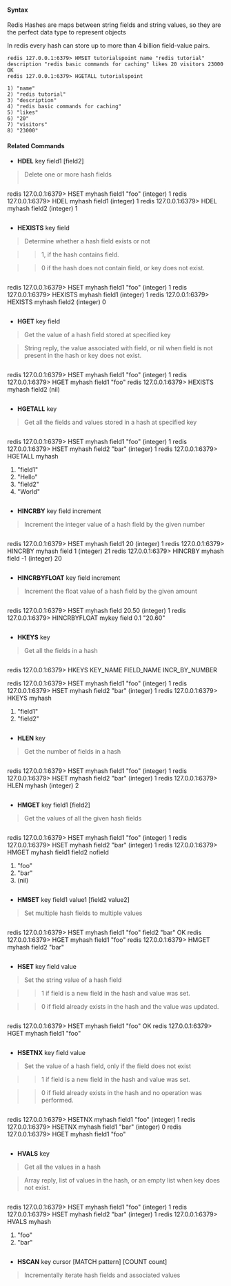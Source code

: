 #### Syntax
Redis Hashes are maps between string fields and string values, so they are the perfect data type to represent objects

In redis every hash can store up to more than 4 billion field-value pairs.
```
redis 127.0.0.1:6379> HMSET tutorialspoint name "redis tutorial" description "redis basic commands for caching" likes 20 visitors 23000
OK
redis 127.0.0.1:6379> HGETALL tutorialspoint

1) "name"
2) "redis tutorial"
3) "description"
4) "redis basic commands for caching"
5) "likes"
6) "20"
7) "visitors"
8) "23000"
```

#### Related Commands
* **HDEL** key field1 [field2]

> Delete one or more hash fields
> ```
redis 127.0.0.1:6379> HSET myhash field1 "foo"
(integer) 1
redis 127.0.0.1:6379> HDEL myhash field1
(integer) 1
redis 127.0.0.1:6379> HDEL myhash field2
(integer) 1
> ```

* **HEXISTS** key field

> Determine whether a hash field exists or not

> > 1, if the hash contains field.

> > 0 if the hash does not contain field, or key does not exist.

> ```
redis 127.0.0.1:6379> HSET myhash field1 "foo"
(integer) 1
redis 127.0.0.1:6379> HEXISTS myhash field1
(integer) 1
redis 127.0.0.1:6379> HEXISTS myhash field2
(integer) 0
> ```

* **HGET** key field

> Get the value of a hash field stored at specified key

> String reply, the value associated with field, or nil when field is not present in the hash or key does not exist.

> ```
redis 127.0.0.1:6379> HSET myhash field1 "foo"
(integer) 1
redis 127.0.0.1:6379> HGET myhash field1
"foo"
redis 127.0.0.1:6379> HEXISTS myhash field2
(nil)
> ```

* **HGETALL** key

> Get all the fields and values stored in a hash at specified key

> ```
redis 127.0.0.1:6379> HSET myhash field1 "foo"
(integer) 1
redis 127.0.0.1:6379> HSET myhash field2 "bar"
(integer) 1
redis 127.0.0.1:6379> HGETALL myhash
1) "field1"
2) "Hello"
3) "field2"
4) "World"
> ```

* **HINCRBY** key field increment

> Increment the integer value of a hash field by the given number

> ```
redis 127.0.0.1:6379> HSET myhash field1 20
(integer) 1
redis 127.0.0.1:6379> HINCRBY myhash field 1
(integer) 21
redis 127.0.0.1:6379> HINCRBY myhash field -1
(integer) 20
> ```

* **HINCRBYFLOAT** key field increment

> Increment the float value of a hash field by the given amount

> ```
redis 127.0.0.1:6379> HSET myhash field 20.50
(integer) 1
redis 127.0.0.1:6379> HINCRBYFLOAT mykey field 0.1
"20.60"
> ```

* **HKEYS** key

> Get all the fields in a hash

> ```
redis 127.0.0.1:6379> HKEYS KEY_NAME FIELD_NAME INCR_BY_NUMBER 

redis 127.0.0.1:6379> HSET myhash field1 "foo"
(integer) 1
redis 127.0.0.1:6379> HSET myhash field2 "bar"
(integer) 1
redis 127.0.0.1:6379> HKEYS myhash
1) "field1"
2) "field2"
> ```

* **HLEN** key

> Get the number of fields in a hash

> ```
redis 127.0.0.1:6379> HSET myhash field1 "foo"
(integer) 1
redis 127.0.0.1:6379> HSET myhash field2 "bar"
(integer) 1
redis 127.0.0.1:6379> HLEN myhash
(integer) 2
> ```

* **HMGET** key field1 [field2]

> Get the values of all the given hash fields

> ```
redis 127.0.0.1:6379> HSET myhash field1 "foo"
(integer) 1
redis 127.0.0.1:6379> HSET myhash field2 "bar"
(integer) 1
redis 127.0.0.1:6379> HMGET myhash field1 field2 nofield
1) "foo"
2) "bar"
3) (nil)
> ```

* **HMSET** key field1 value1 [field2 value2]

> Set multiple hash fields to multiple values

> ```
redis 127.0.0.1:6379> HSET myhash field1 "foo" field2 "bar"
OK
redis 127.0.0.1:6379> HGET myhash field1
"foo"
redis 127.0.0.1:6379> HMGET myhash field2
"bar"
> ```

* **HSET** key field value

> Set the string value of a hash field

> > 1 if field is a new field in the hash and value was set.

> > 0 if field already exists in the hash and the value was updated.

> ```
redis 127.0.0.1:6379> HSET myhash field1 "foo"
OK
redis 127.0.0.1:6379> HGET myhash field1
"foo"
> ```

* **HSETNX** key field value

> Set the value of a hash field, only if the field does not exist

> > 1 if field is a new field in the hash and value was set.

> > 0 if field already exists in the hash and no operation was performed.

> ```
redis 127.0.0.1:6379> HSETNX myhash field1 "foo"
(integer) 1
redis 127.0.0.1:6379> HSETNX myhash field1 "bar"
(integer) 0
redis 127.0.0.1:6379> HGET myhash field1
"foo"
> ```

* **HVALS** key

> Get all the values in a hash

> Array reply, list of values in the hash, or an empty list when key does not exist.

> ```
redis 127.0.0.1:6379> HSET myhash field1 "foo"
(integer) 1
redis 127.0.0.1:6379> HSET myhash field2 "bar"
(integer) 1
redis 127.0.0.1:6379> HVALS myhash
1) "foo"
2) "bar"
> ```
* **HSCAN** key cursor [MATCH pattern] [COUNT count]

> Incrementally iterate hash fields and associated values
